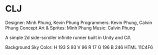CLJ
===
Designer: Minh Phung, Kevin Phung
Programmers: Kevin Phung, Calvin Phung
Concept Art & Sprites: Minh Phung
Music: Calvin Phung

A simple 2d side-scroller infinite runner built in Unity and C#. 

Background Sky Color: 
H	193
S	93
V	96
R	17
G	196
B	246
HTML	11C4F6
